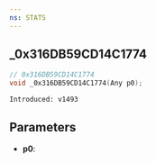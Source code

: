 ```yaml
---
ns: STATS
---
```

## _0x316DB59CD14C1774

```c
// 0x316DB59CD14C1774
void _0x316DB59CD14C1774(Any p0);
```

```
Introduced: v1493
```

## Parameters
* **p0**:

